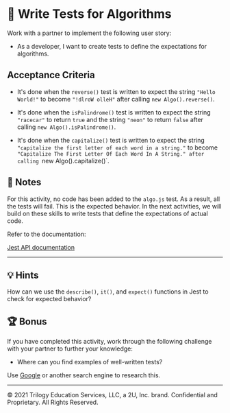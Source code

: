 # 📖 Write Tests for Algorithms

Work with a partner to implement the following user story:

* As a developer, I want to create tests to define the expectations for algorithms.

## Acceptance Criteria

* It's done when the `reverse()` test is written to expect the string `"Hello World!"` to become `"!dlroW olleH"` after calling `new Algo().reverse()`.

* It's done when the `isPalindrome()` test is written to expect the string `"racecar"` to return `true` and the string `"neon"` to return `false` after calling `new Algo().isPalindrome()`.

* It's done when the `capitalize()` test is written to expect the string `"capitalize the first letter of each word in a string."` to become `"Capitalize The First Letter Of Each Word In A String." after calling `new Algo().capitalize()`.


## 📝 Notes

For this activity, no code has been added to the `algo.js` test. As a result, all the tests will fail. This is the expected behavior. In the next activities, we will build on these skills to write tests that define the expectations of actual code. 

Refer to the documentation: 

[Jest API documentation](https://jestjs.io/docs/en/api)

---

## 💡 Hints

How can we use the `describe()`, `it()`, and `expect()` functions in Jest to check for expected behavior?

## 🏆 Bonus

If you have completed this activity, work through the following challenge with your partner to further your knowledge:

* Where can you find examples of well-written tests? 

Use [Google](https://www.google.com) or another search engine to research this.

---

© 2021 Trilogy Education Services, LLC, a 2U, Inc. brand. Confidential and Proprietary. All Rights Reserved.
